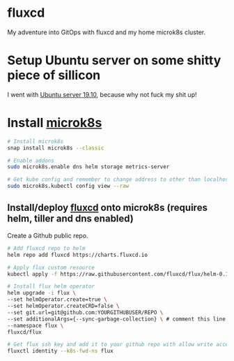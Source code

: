 # fluxcd
My adventure into GitOps with fluxcd and my home microk8s cluster.

# Setup Ubuntu server on some shitty piece of sillicon
I went with [Ubuntu server 19.10](https://ubuntu.com/download/server), because why not fuck my shit up!

# Install [microk8s](https://microk8s.io/docs/)
```bash
# Install microk8s
snap install microk8s --classic

# Enable addons
sudo microk8s.enable dns helm storage metrics-server

# Get kube config and remember to change address to other than localhost
sudo microk8s.kubectl config view --raw
```

## Install/deploy [fluxcd](https://fluxcd.io/) onto microk8s (requires helm, tiller and dns enabled)
Create a Github public repo.
```bash
# Add fluxcd repo to helm
helm repo add fluxcd https://charts.fluxcd.io

# Apply flux custom resource
kubectl apply -f https://raw.githubusercontent.com/fluxcd/flux/helm-0.10.1/deploy-helm/flux-helm-release-crd.yaml

# Install flux helm operator
helm upgrade -i flux \
--set helmOperator.create=true \
--set helmOperator.createCRD=false \
--set git.url=git@github.com:YOURGITHUBUSER/REPO \
--set additionalArgs={--sync-garbage-collection} \ # comment this line if you do not want flux to delete resources
--namespace flux \
fluxcd/flux

# Get flux ssh key and add it to your github repo with allow write access
fluxctl identity --k8s-fwd-ns flux
```
